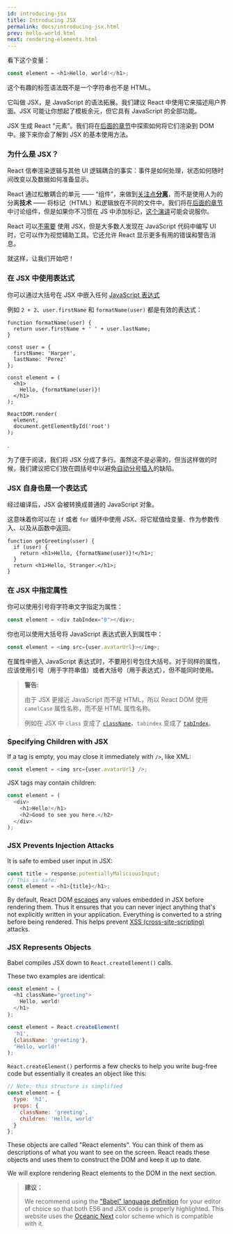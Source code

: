 ```yaml
---
id: introducing-jsx
title: Introducing JSX
permalink: docs/introducing-jsx.html
prev: hello-world.html
next: rendering-elements.html
---
```


看下这个变量：

```js
const element = <h1>Hello, world!</h1>;
```

这个有趣的标签语法既不是一个字符串也不是 HTML。

它叫做 JSX，是 JavaScript 的语法拓展。我们建议 React 中使用它来描述用户界面。JSX 可能让你想起了模板余元，但它具有 JavaScript 的全部功能。

JSX 生成 React “元素”。我们将在[后面的章节](/docs/rendering-elements.html)中探索如何将它们渲染到 DOM 中。接下来你会了解到 JSX 的基本使用方法。

### 为什么是 JSX？

React 信奉渲染逻辑与其他 UI 逻辑耦合的事实：事件是如何处理，状态如何随时间改变以及数据如何准备显示。

React 通过松散耦合的单元 —— “组件”，来做到[关注点**分离**](https://en.wikipedia.org/wiki/Separation_of_concerns)，而不是使用人为的分离**技术** —— 将标记（HTML）和逻辑放在不同的文件中。我们将在[后面的章节](/docs/components-and-props.html)中讨论组件，但是如果你不习惯在 JS 中添加标记，[这个演讲](https://www.youtube.com/watch?v=x7cQ3mrcKaY)可能会说服你。

React 可以[不需要](/docs/react-without-jsx.html) 使用 JSX，但是大多数人发现在 JavaScript 代码中编写 UI 时，它可以作为视觉辅助工具。它还允许 React 显示更多有用的错误和警告消息。

就这样，让我们开始吧！

### 在 JSX 中使用表达式

你可以通过大括号在 JSX 中嵌入任何 [JavaScript 表达式](https://developer.mozilla.org/en-US/docs/Web/JavaScript/Guide/Expressions_and_Operators#Expressions)

例如 `2 + 2`、`user.firstName` 和 `formatName(user)` 都是有效的表达式：

```js{12}
function formatName(user) {
  return user.firstName + ' ' + user.lastName;
}

const user = {
  firstName: 'Harper',
  lastName: 'Perez'
};

const element = (
  <h1>
    Hello, {formatName(user)}!
  </h1>
);

ReactDOM.render(
  element,
  document.getElementById('root')
);
```

[](codepen://introducing-jsx).

为了便于阅读，我们将 JSX 分成了多行。虽然这不是必需的，但当这样做的时候，我们建议把它们放在圆括号中以避免[自动分号插入](http://stackoverflow.com/q/2846283)的缺陷。

### JSX 自身也是一个表达式

经过编译后，JSX 会被转换成普通的 JavaScript 对象。

这意味着你可以在 `if` 或者 `for` 循环中使用 JSX、将它赋值给变量、作为参数传入、以及从函数中返回。

```js{3,5}
function getGreeting(user) {
  if (user) {
    return <h1>Hello, {formatName(user)}!</h1>;
  }
  return <h1>Hello, Stranger.</h1>;
}
```

### 在 JSX 中指定属性

你可以使用引号将字符串文字指定为属性：

```js
const element = <div tabIndex="0"></div>;
```

你也可以使用大括号将 JavaScript 表达式嵌入到属性中：

```js
const element = <img src={user.avatarUrl}></img>;
```

在属性中嵌入 JavaScript 表达式时，不要用引号包住大括号。对于同样的属性，应该使用引号（用于字符串值）或者大括号（用于表达式），但不能同时使用。

>**警告:**
>
> 由于 JSX 更接近 JavaScript 而不是 HTML，所以 React DOM 使用 `camelCase` 属性名称，而不是 HTML 属性名称。
>
> 例如在 JSX 中 `class` 变成了 [`className`](https://developer.mozilla.org/en-US/docs/Web/API/Element/className)，`tabindex` 变成了 [`tabIndex`](https://developer.mozilla.org/en-US/docs/Web/API/HTMLElement/tabIndex)。

### Specifying Children with JSX

If a tag is empty, you may close it immediately with `/>`, like XML:

```js
const element = <img src={user.avatarUrl} />;
```

JSX tags may contain children:

```js
const element = (
  <div>
    <h1>Hello!</h1>
    <h2>Good to see you here.</h2>
  </div>
);
```

### JSX Prevents Injection Attacks

It is safe to embed user input in JSX:

```js
const title = response.potentiallyMaliciousInput;
// This is safe:
const element = <h1>{title}</h1>;
```

By default, React DOM [escapes](http://stackoverflow.com/questions/7381974/which-characters-need-to-be-escaped-on-html) any values embedded in JSX before rendering them. Thus it ensures that you can never inject anything that's not explicitly written in your application. Everything is converted to a string before being rendered. This helps prevent [XSS (cross-site-scripting)](https://en.wikipedia.org/wiki/Cross-site_scripting) attacks.

### JSX Represents Objects

Babel compiles JSX down to `React.createElement()` calls.

These two examples are identical:

```js
const element = (
  <h1 className="greeting">
    Hello, world!
  </h1>
);
```

```js
const element = React.createElement(
  'h1',
  {className: 'greeting'},
  'Hello, world!'
);
```

`React.createElement()` performs a few checks to help you write bug-free code but essentially it creates an object like this:

```js
// Note: this structure is simplified
const element = {
  type: 'h1',
  props: {
    className: 'greeting',
    children: 'Hello, world'
  }
};
```

These objects are called "React elements". You can think of them as descriptions of what you want to see on the screen. React reads these objects and uses them to construct the DOM and keep it up to date.

We will explore rendering React elements to the DOM in the next section.

>**建议：**
>
>We recommend using the ["Babel" language definition](http://babeljs.io/docs/editors) for your editor of choice so that both ES6 and JSX code is properly highlighted. This website uses the [Oceanic Next](https://labs.voronianski.com/oceanic-next-color-scheme/) color scheme which is compatible with it.
